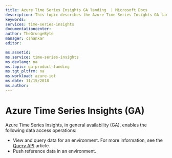 ```yaml
---
title: Azure Time Series Insights GA landing  | Microsoft Docs
description: This topic describes the Azure Time Series Insights GA landing
keywords:
services: time-series-insights
documentationcenter:
author: TheGrungeByte
manager: cshankar
editor: 

ms.assetid:
ms.service: time-series-insights
ms.devlang: na
ms.topic: ga-product-landing
ms.tgt_pltfrm: na
ms.workload: azure-iot
ms.date: 11/15/2018
ms.author: 
---
```


# Azure Time Series Insights (GA)

Azure Time Series Insights, in general availability (GA), enables the following data access operations:
* View and query data for an environment. For more information, see the [Query API](ga-query.md) article.
* Push reference data in an environment.
